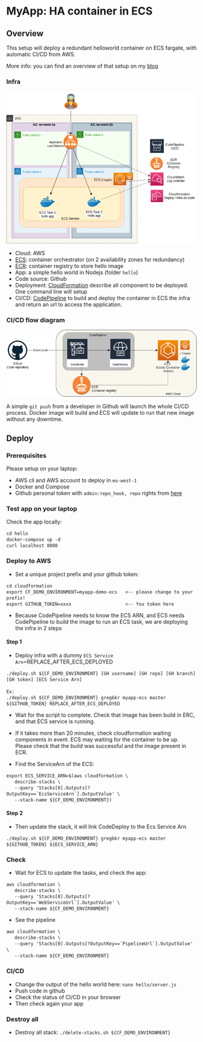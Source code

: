 # MyApp: HA container in ECS

## Overview
This setup will deploy a redundant helloworld container on ECS fargate, with automatic CI/CD from AWS.

More info: you can find an overview of that setup on my [blog](https://greg.satoshi.tech/ecs)

### Infra
![Infra](./.github/images/myapp-ecs-infra.png)

- Cloud: AWS
- [ECS](https://aws.amazon.com/ecs): container orchestrator (on 2 availability zones for redundancy)
- [ECR](https://aws.amazon.com/ecr): container registry to store hello image
- App: a simple hello world in Nodejs (folder `hello`)
- Code source: Github
- Deployment: [CloudFormation](https://aws.amazon.com/cloudformation) describe all component to be deployed. One command line will setup 
- CI/CD: [CodePipeline](https://aws.amazon.com/codepipeline) to build and deploy the container in ECS
the infra and return an url to access the application.


### CI/CD flow diagram

![CI/CD](./.github/images/myapp-ecs-cicd.png)

A simple `git push` from a developer in Github will launch the whole CI/CD process. Docker image will build and ECS will update to run that new image without any downtime.

## Deploy

### Prerequisites
Please setup on your laptop:
- AWS cli and AWS account to deploy in `eu-west-1`
- Docker and Compose
- Github personal token with `admin:repo_hook, repo` rights from [here](https://github.com/settings/tokens)

### Test app on your laptop
Check the app locally:
```
cd hello
docker-compose up -d
curl localhost 8080
```

### Deploy to AWS
- Set a unique project prefix and your github token:
```
cd cloudformation
export CF_DEMO_ENVIRONMENT=myapp-demo-ecs   <-- please change to your prefix!
export GITHUB_TOKEN=xxxx                    <-- You token here
```

- Because CodePipeline needs to know the ECS ARN, and ECS needs CodePipeline to build the image to run an ECS task, we are deploying the infra in 2 steps

#### Step 1
 - Deploy infra with a dummy `ECS Service Arn`=REPLACE_AFTER_ECS_DEPLOYED
```
./deploy.sh ${CF_DEMO_ENVIRONMENT} [GH username] [GH repo] [GH branch] [GH token] [ECS Service Arn]

Ex:
./deploy.sh ${CF_DEMO_ENVIRONMENT} gregbkr myapp-ecs master ${GITHUB_TOKEN} REPLACE_AFTER_ECS_DEPLOYED
```
- Wait for the script to complete. Check that image has been build in ERC, and that ECS service is running.
- If it takes more than 20 minutes, check cloudformation waiting components in event. ECS may waiting for the container to be up. Please check that the build was successful and the image present in ECR.

- Find the ServiceArn of the ECS:
```
export ECS_SERVICE_ARN=$(aws cloudformation \
   describe-stacks \
   --query 'Stacks[0].Outputs[?OutputKey==`EcsServiceArn`].OutputValue' \
   --stack-name ${CF_DEMO_ENVIRONMENT})
```

#### Step 2
- Then update the stack, it will link CodeDeploy to the Ecs Service Arn
```
./deploy.sh ${CF_DEMO_ENVIRONMENT} gregbkr myapp-ecs master ${GITHUB_TOKEN} ${ECS_SERVICE_ARN}
```

### Check
- Wait for ECS to update the tasks, and check the app:
```
aws cloudformation \
   describe-stacks \
   --query 'Stacks[0].Outputs[?OutputKey==`WebServiceUrl`].OutputValue' \
   --stack-name ${CF_DEMO_ENVIRONMENT}
```
- See the pipeline
```
aws cloudformation \
   describe-stacks \
   --query 'Stacks[0].Outputs[?OutputKey==`PipelineUrl`].OutputValue' \
   --stack-name ${CF_DEMO_ENVIRONMENT}
```

### CI/CD
- Change the output of the hello world here: `nano hello/server.js` 
- Push code in github
- Check the status of CI/CD in your browser
- Then check again your app

### Destroy all
- Destroy all stack: `./delete-stacks.sh ${CF_DEMO_ENVIRONMENT}`
